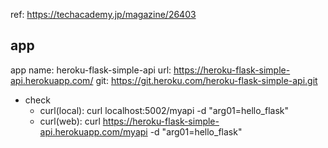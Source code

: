 ref: https://techacademy.jp/magazine/26403

## app
app name: heroku-flask-simple-api
url: https://heroku-flask-simple-api.herokuapp.com/
git: https://git.heroku.com/heroku-flask-simple-api.git

- check
	- curl(local): curl localhost:5002/myapi -d "arg01=hello_flask"
    - curl(web): curl https://heroku-flask-simple-api.herokuapp.com/myapi -d "arg01=hello_flask"

